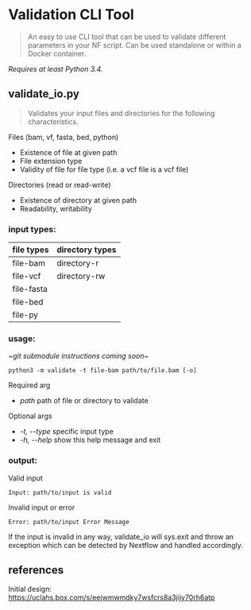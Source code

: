 # Validation CLI Tool 
> An easy to use CLI tool that can be used to validate different parameters in your NF script. Can be used standalone or within a Docker container.

_Requires at least Python 3.4._


## validate_io.py
> Validates your input files and directories for the following characteristics.

Files (bam, vf, fasta, bed, python)
- Existence of file at given path
- File extension type
- Validity of file for file type (i.e. a vcf file is a vcf file)

Directories (read or read-write)
- Existence of directory at given path
- Readability, writability

### input types:
|file types|directory types|
|----------|---------------|
|file-bam| directory-r |
|file-vcf| directory-rw |
|file-fasta|
|file-bed|
|file-py|

### usage:
*~git submodule instructions coming soon~*

```
python3 -m validate -t file-bam path/to/file.bam [-o]
```

Required arg
- _path_ path of file or directory to validate

Optional args
- _-t, --type_ specific input type
- _-h, --help_ show this help message and exit

### output:
Valid input
```
Input: path/to/input is valid
```
Invalid input or error
```
Error: path/to/input Error Message
```

If the input is invalid in any way, validate_io will sys.exit and throw an exception which can be detected by Nextflow and handled accordingly.

## references
Initial design: https://uclahs.box.com/s/eejwmwmdky7wsfcrs8a3jijy70rh6atp
